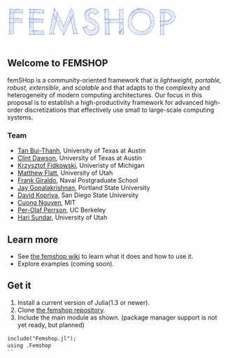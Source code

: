 ![femShop](logo1.png)

## Welcome to FEMSHOP

 femSHop is a community-oriented  framework  that  is *lightweight, portable, robust, extensible*, and *scalable* and that adapts to the complexity and heterogeneity of modern computing architectures. Our focus in this proposal is to establish a high-productivity framework for advanced high-order discretizations that effectively use small to large-scale computing systems. 

### Team

- [Tan Bui-Thanh](http://users.ices.utexas.edu/~tanbui/), University of Texas at Austin
- [Clint Dawson](https://www.ae.utexas.edu/faculty/faculty-directory/dawson), University of Texas at Austin
- [Krzysztof Fidkowski](https://aero.engin.umich.edu/people/krzysztof-fidkowski/), Univeristy of Michigan
- [Matthew Flatt](http://www.cs.utah.edu/~mflatt), University of Utah
- [Frank Giraldo](https://frankgiraldo.wixsite.com/mysite), Naval Postgraduate School
- [Jay Gopalakrishnan](http://web.pdx.edu/~gjay/), Portland State University
- [David Kopriva](https://www.math.fsu.edu/~kopriva/), San Diego State University
- [Cuong Nguyen](http://www.mit.edu/~cuongng/Site/Home.html), MIT
- [Per-Olaf Perrson](http://persson.berkeley.edu/), UC Berkeley
- [Hari Sundar](http://www.cs.utah.edu/~hari/), University of Utah

## Learn more

* See [the femshop wiki](https://github.com/paralab/femshop/wiki) to learn what it does and how to use it.
* Explore examples (coming soon).

## Get it

1. Install a current version of Julia(1.3 or newer).
2. Clone [the femshop repository](https://github.com/paralab/femshop).
3. Include the main module as shown. (package manager support is not yet ready, but planned)
```
include("Femshop.jl");
using .Femshop
``
